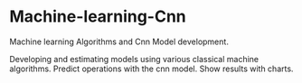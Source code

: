 # Machine-learning-Cnn
Machine learning Algorithms and Cnn Model development.

Developing and estimating models using various classical machine algorithms.
Predict operations with the cnn model.
Show results with charts.
